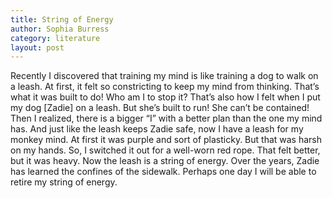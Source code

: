 ```yaml
---
title: String of Energy
author: Sophia Burress
category: literature
layout: post
---
```


Recently I discovered that training my mind is like training a dog to walk on a leash. At first, it felt so constricting to keep my mind from thinking. That’s what it was built to do! Who am I to stop it? That’s also how I felt when I put my dog [Zadie] on a leash. But she’s built to run! She can’t be contained! Then I realized, there is a bigger “I” with a better plan than the one my mind has. And just like the leash keeps Zadie safe, now I have a leash for my monkey mind. At first it was purple and sort of plasticky. But that was harsh on my hands. So, I switched it out for a well-worn red rope. That felt better, but it was heavy. Now the leash is a string of energy. Over the years, Zadie has learned the confines of the sidewalk. Perhaps one day I will be able to retire my string of energy.

